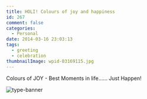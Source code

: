 ```yaml
---
title: HOLI! Colours of joy and happiness
id: 267
comment: false
categories:
  - Personal
date: 2014-03-16 23:03:13
tags:
  - greeting
  - celebration
thumbnailImage: wpid-03169115.jpg
---
```


Colours of JOY - Best Moments in life...... Just Happen!

<!--more-->

![type-banner]("wpid-03169115.jpg" "Colours of JOY - Best Moments in life......  Just Happen!")
